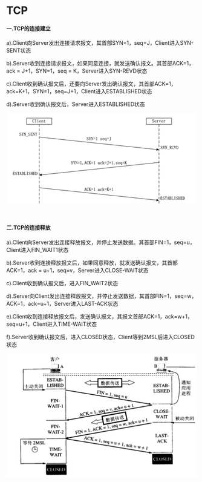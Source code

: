  # TCP

 #### 一.TCP的连接建立

a).Client向Server发出连接请求报文，其首部SYN=1，seq=J，Client进入SYN-SENT状态

b).Server收到连接请求报文，如果同意连接，就发送确认报文。其首部ACK=1，ack = J+1，SYN=1，seq = K，Server进入SYN-REVD状态

c).Client收到确认报文后，还要向Server发出确认报文，其首部ACK=1，ack=K+1，SYN=1，seq=J+1，Client进入ESTABLISHED状态

d).Server收到确认报文后，Server进入ESTABLISHED状态

![](./img/7.png)

<br>

#### 二.TCP的连接释放

a).Client向Server发出连接释放报文，并停止发送数据。其首部FIN=1，seq=u，Client进入FIN_WAIT1状态

b).Server收到连接释放报文后，如果同意释放，就发送确认报文，其首部ACK=1，ack = u+1，seq=v，Server进入CLOSE-WAIT状态

c).Client收到确认报文后，进入FIN_WAIT2状态

d).Server向Client发出连接释放报文，并停止发送数据，其首部FIN=1，seq=w，ACK=1，ack=u+1，Server进入LAST-ACK状态

e).Client收到连接释放报文后，发送确认报文，其报文首部ACK=1，ack=w+1，seq=u+1，Client进入TIME-WAIT状态

f).Server收到确认报文后，进入CLOSED状态，Client等到2MSL后进入CLOSED状态

![](./img/8.png)
